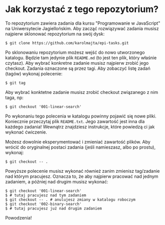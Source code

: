 Jak korzystać z tego repozytorium?
==================================

To repozytorium zawiera zadania dla kursu "Programowanie w JavaScript"
na Uniwersytecie Jagiellońskim. Aby zacząć rozwiązywać zadania musisz
najpierw sklonować repozytorium na swój dysk:

    $ git clone https://github.com/karolmajta/epi-tasks.git

Po sklonowaniu repozytorium możesz wejść do nowo utworzonego katalogu.
Będzie tam jedynie plik `README.md` (to jest ten plik, który właśnie
czytasz). Aby wybrać konkretne zadanie musisz najpierw zrobić jego checkout.
Zadania oznaczone są przez tagi. Aby zobaczyć listę zadań (tagów) wykonaj
polecenie:

    $ git tag

Aby wybrać konktetne zadanie musisz zrobić checkout związanego z nim taga,
np:

    $ git checkout '001-linear-search'

Po wykonaniu tego polecenia w katalogu powinny pojawić się nowe pliki.
Koniecznie przeczytaj plik `README.txt`. Jego zawartość jest inna dla
każdego zadania! Wewnątrz znajdziesz instrukcje, które powiedzą ci jak
wykonać ćwiczenie.

Możesz dowolnie eksperymentować i zmieniać zawartość plików. Aby wrócić
do oryginalnej postaci zadania (jeśli namieszasz, albo po prostu), wykonaj:

    $ git checkout -- .

Powyższe polecenie musisz wykonać również zanim zmienisz tag/zadanie nad
którym pracujesz. Oznacza to, że aby najpierw pracować nad jednym zadaniem,
a później nad drugim musisz wykonać:

    $ git checkout '001-linear-search'
    $ # tutaj pracujesz nad tym zadaniem
    $ git checkout -- . # anulujesz zmiany w katalogu roboczym
    $ git checkout '002-binary-search'
    $ # tutaj pracujesz już nad drugim zadaniem

Powodzenia!
